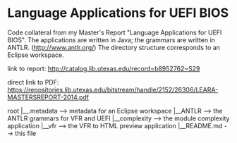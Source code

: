 Language Applications for UEFI BIOS
===================================

Code collateral from my Master's Report "Language Applications for UEFI BIOS".  The applications are written in Java; the grammars are written in ANTLR. (http://www.antlr.org/)  The directory structure corresponds to an Eclipse workspace.

link to report:
http://catalog.lib.utexas.edu/record=b8952762~S29

direct link to PDF:
https://repositories.lib.utexas.edu/bitstream/handle/2152/26306/LEARA-MASTERSREPORT-2014.pdf

root
 |__.metadata    --> metadata for an Eclipse workspace
 |__ANTLR        --> the ANTLR grammars for VFR and UEFI
 |__complexity   --> the module complexity application
 |__vfr          --> the VFR to HTML preview application
 |__README.md    --> this file